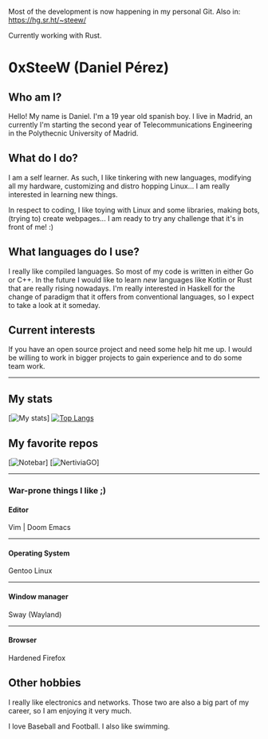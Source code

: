 Most of the development is now happening in my personal Git.
Also in: https://hg.sr.ht/~steew/



Currently working with Rust.



# 0xSteeW (Daniel Pérez)

## Who am I?

Hello! My name is Daniel. I'm a 19 year old spanish boy. I live in Madrid, an currently I'm starting the second year of Telecommunications Engineering in the Polythecnic University of Madrid.

## What do I do?
I am a self learner. As such, I like tinkering with new languages, modifying all my hardware, customizing and distro hopping Linux... I am really interested in learning new things.

In respect to coding, I like toying with Linux and some libraries, making bots, (trying to) create webpages... I am ready to try any challenge that it's in front of me! :)

## What languages do I use?

I really like compiled languages. So most of my code is written in either Go or C++. In the future I would like to learn *new* languages like Kotlin or Rust that are really rising nowadays. I'm really interested in Haskell for the change of paradigm that it offers from conventional languages, so I expect to take a look at it someday.

## Current interests
If you have an open source project and need some help hit me up. I would be willing to work in bigger projects to gain experience and to do some team work.

---
## My stats
[![My stats](https://github-readme-stats.vercel.app/api?username=0xSteeW&theme=dracula)]
[![Top Langs](https://github-readme-stats.vercel.app/api/top-langs/?username=0xSteeW&theme=darcula)](https://github.com/anuraghazra/github-readme-stats)

## My favorite repos
[![Notebar](https://github-readme-stats.vercel.app/api/pin/?username=0xSteeW&repo=xlib-note-bar&theme=dracula)]
[![NertiviaGO](https://github-readme-stats.vercel.app/api/pin/?username=0xSteeW&repo=nertiviago&theme=dracula)]

---
### War-prone things I like ;)
#### Editor
Vim | Doom Emacs

 ---
#### Operating System
Gentoo Linux

---
#### Window manager
Sway (Wayland)

---
#### Browser
Hardened Firefox

## Other hobbies

I really like electronics and networks. Those two are also a big part of my career, so I am enjoying it very much.

I love Baseball and Football. I also like swimming.
